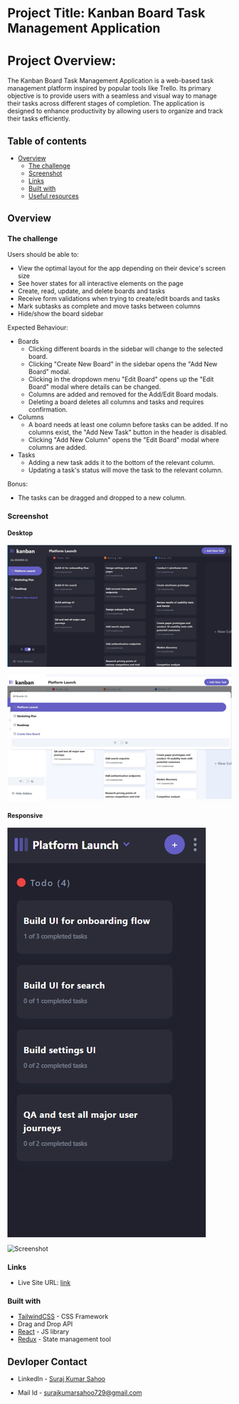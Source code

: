 # Project Title: Kanban Board Task Management Application

# Project Overview:
The Kanban Board Task Management Application is a web-based task management platform inspired by popular tools like Trello. Its primary objective is to provide users with a seamless and visual way to manage their tasks across different stages of completion. The application is designed to enhance productivity by allowing users to organize and track their tasks efficiently.


## Table of contents

- [Overview](#overview)
  - [The challenge](#the-challenge)
  - [Screenshot](#screenshot)
  - [Links](#links)
  - [Built with](#built-with)
  - [Useful resources](#useful-resources)


## Overview

### The challenge

Users should be able to:

- View the optimal layout for the app depending on their device's screen size
- See hover states for all interactive elements on the page
- Create, read, update, and delete boards and tasks
- Receive form validations when trying to create/edit boards and tasks
- Mark subtasks as complete and move tasks between columns
- Hide/show the board sidebar

Expected Behaviour:

- Boards
  - Clicking different boards in the sidebar will change to the selected board.
  - Clicking "Create New Board" in the sidebar opens the "Add New Board" modal.
  - Clicking in the dropdown menu "Edit Board" opens up the "Edit Board" modal where details can be changed.
  - Columns are added and removed for the Add/Edit Board modals.
  - Deleting a board deletes all columns and tasks and requires confirmation.
- Columns
  - A board needs at least one column before tasks can be added. If no columns exist, the "Add New Task" button in the header is disabled.
  - Clicking "Add New Column" opens the "Edit Board" modal where columns are added.
- Tasks
  - Adding a new task adds it to the bottom of the relevant column.
  - Updating a task's status will move the task to the relevant column.

Bonus:

- The tasks can be dragged and dropped to a new column.

### Screenshot

#### Desktop
![Screenshot](public/ss-1.jpg)

![Screenshot](public/ss-4.jpg)

#### Responsive
![Screenshot](public/ss-2.jpg)

![Screenshot](public/ss-3(2).jpg)
### Links

- Live Site URL: [link](https://kanban-task-mangement-ruby.vercel.app/)

### Built with

- [TailwindCSS](https://tailwindcss.com/) - CSS Framework
- Drag and Drop API
- [React](https://reactjs.org/) - JS library
- [Redux](https://redux.js.org/) - State management tool



## Devloper Contact

- LinkedIn - [Suraj Kumar Sahoo](https://www.linkedin.com/in/suraj-kumar-sahoo-59a115171/)

- Mail Id - surajkumarsahoo729@gmail.com
